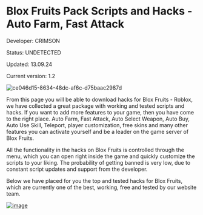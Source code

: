 # Blox Fruits Pack Scripts and Hacks - Auto Farm, Fast Attack 

  Developer: CRIMSON
 
  Status: UNDETECTED

   Updated: 13.09.24

   Current version: 1.2

![ce046d15-8634-48dc-af6c-d75baac2987d](https://github.com/user-attachments/assets/c328005a-16d8-4bf5-bdd3-587d3af18f27)


  From this page you will be able to download hacks for Blox Fruits - Roblox, we have collected a great package with working and tested scripts and hacks. If you want to add more features to your game, then you have come to the right place. Auto Farm, Fast Attack, Auto Select Weapon, Auto Buy, Auto Use Skill, Teleport, player customization, free skins and many other features you can activate yourself and be a leader on the game server of Blox Fruits.

All the functionality in the hacks on Blox Fruits is controlled through the menu, which you can open right inside the game and quickly customize the scripts to your liking. The probability of getting banned is very low, due to constant script updates and support from the developer.

Below we have placed for you the top and tested hacks for Blox Fruits, which are currently one of the best, working, free and tested by our website team.

[![image](https://i.imgur.com/1La1HKf.png)]()
   

